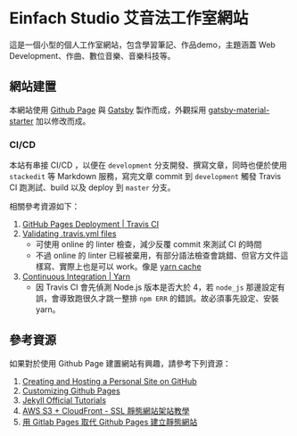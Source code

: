 # Einfach Studio 艾音法工作室網站

這是一個小型的個人工作室網站，包含學習筆記、作品demo，主題涵蓋 Web Development、作曲、數位音樂、音樂科技等。

## 網站建置

本網站使用 [Github Page](https://pages.github.com/) 與 [Gatsby](https://www.gatsbyjs.org/) 製作而成，外觀採用 [gatsby-material-starter](https://github.com/Vagr9K/gatsby-material-starter) 加以修改而成。

### CI/CD

本站有串接 CI/CD ，以便在 `development` 分支開發、撰寫文章，同時也便於使用 `stackedit` 等 Markdown 服務，寫完文章 commit 到 `development` 觸發 Travis CI 跑測試、build 以及 deploy 到 `master` 分支。

相關參考資源如下：
1. [GitHub Pages Deployment | Travis CI](https://docs.travis-ci.com/user/deployment/pages/#stq=&stp=0)
2. [Validating .travis.yml files](https://docs.travis-ci.com/user/travis-lint/#stq=&stp=0)
    - 可使用 online 的 linter 檢查，減少反覆 commit 來測試 CI 的時間
    - 不過 online 的 linter 已經被棄用，有部分語法檢查會跳錯、但官方文件這樣寫、實際上也是可以 work。像是 [yarn cache](https://docs.travis-ci.com/user/caching#yarn-cache)
3. [Continuous Integration | Yarn](https://yarnpkg.com/lang/en/docs/install-ci/)
    - 因 Travis CI 會先偵測 Node.js 版本是否大於 4，若 `node_js` 那邊設定有誤，會導致跑很久才跳一整排 `npm ERR` 的錯誤。故必須事先設定、安裝 yarn。

## 參考資源

如果對於使用 Github Page 建置網站有興趣，請參考下列資源：

1. [Creating and Hosting a Personal Site on GitHub](http://jmcglone.com/guides/github-pages/)
2. [Customizing Github Pages](https://help.github.com/categories/customizing-github-pages/)
3. [Jekyll Official Tutorials](https://jekyllrb.com/docs/quickstart/)
4. [AWS S3 + CloudFront - SSL 靜態網站架站教學](https://blog.johnwu.cc/article/aws-s3-cloudfront-ssl-%E9%9D%9C%E6%85%8B%E7%B6%B2%E9%A0%81%E6%9E%B6%E7%AB%99%E6%95%99%E5%AD%B8.html)
5. [用 Gitlab Pages 取代 Github Pages 建立靜態網站](https://blog.hzchris.space/post/use-gitlab-pages-instead-of-github-pages/)
